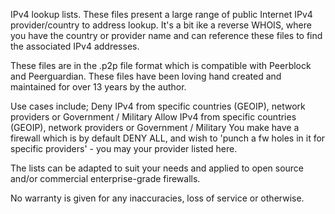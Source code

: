 IPv4 lookup lists.
These files present a large range of public Internet IPv4 provider/country to address lookup.
It's a bit ike a reverse WHOIS, where you have the country or provider name and can reference these files to find the associated IPv4 addresses.

These files are in the .p2p file format which is compatible with Peerblock and Peerguardian.
These files have been loving hand created and maintained for over 13 years by the author.

Use cases include;
Deny IPv4 from specific countries (GEOIP), network providers or Government / Military
Allow IPv4 from specific countries (GEOIP), network providers or Government / Military
You make have a firewall which is by default DENY ALL, and wish to 'punch a fw holes in it for specific providers' - you may your provider listed here.

The lists can be adapted to suit your needs and applied to open source and/or commercial enterprise-grade firewalls.


No warranty is given for any inaccuracies, loss of service or otherwise.